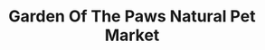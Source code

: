 ---
title: "Garden Of The Paws Natural Pet Market"
url: /littleton/garden-of-the-paws-natural-pet-market/
shop: Tiere
---